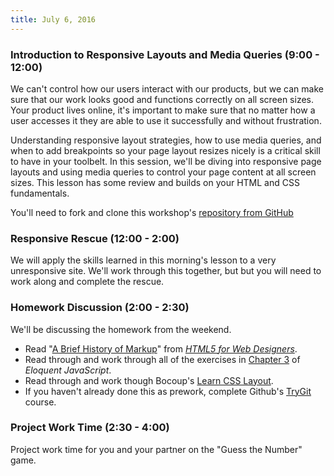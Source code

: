 ```yaml
---
title: July 6, 2016
---
```


### Introduction to Responsive Layouts and Media Queries (9:00 - 12:00)

We can't control how our users interact with our products, but we can make sure that our work looks good and functions correctly on all screen sizes. Your product lives online, it's important to make sure that no matter how a user accesses it they are able to use it successfully and without frustration.

Understanding responsive layout strategies, how to use media queries, and when to add breakpoints so your page layout resizes nicely is a critical skill to have in your toolbelt. In this session, we'll be diving into responsive page layouts and using media queries to control your page content at all screen sizes. This lesson has some review and builds on your HTML and CSS fundamentals.

You'll need to fork and clone this workshop's [repository from GitHub][repo]

[repo]: https://github.com/turingschool-examples/intro-to-responsive


### Responsive Rescue (12:00 - 2:00)

We will apply the skills learned in this morning's lesson to a very unresponsive site. We'll work through this together, but but you will need to work along and complete the rescue.


### Homework Discussion (2:00 - 2:30)

We'll be discussing the homework from the weekend.

- Read "[A Brief History of Markup][hist]" from _[HTML5 for Web Designers][html5]_.
- Read through and work through all of the exercises in [Chapter 3][elo] of _Eloquent JavaScript_.
- Read through and work though Bocoup's [Learn CSS Layout][ll].
- If you haven't already done this as prework, complete Github's [TryGit][] course.

[TryGit]: https://try.github.io/levels/1/challenges/1
[elo]: http://eloquentjavascript.net/03_functions.html
[ll]: http://learnlayout.com
[meancss]: http://alistapart.com/article/meaningful-css-style-like-you-mean-it
[hist]: http://alistapart.com/article/a-brief-history-of-markup
[html5]: https://abookapart.com/products/html5-for-web-designers


### Project Work Time (2:30 - 4:00)

Project work time for you and your partner on the "Guess the Number" game.
